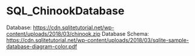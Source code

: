 # SQL_ChinookDatabase

Database: https://cdn.sqlitetutorial.net/wp-content/uploads/2018/03/chinook.zip
Database Schema: https://cdn.sqlitetutorial.net/wp-content/uploads/2018/03/sqlite-sample-database-diagram-color.pdf

